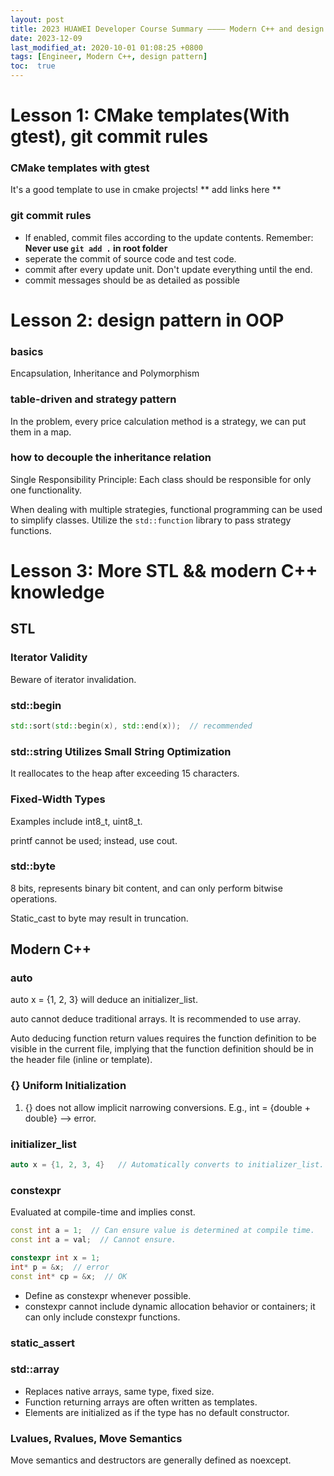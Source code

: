 ```yaml
---
layout: post
title: 2023 HUAWEI Developer Course Summary ———— Modern C++ and design pattern
date: 2023-12-09
last_modified_at: 2020-10-01 01:08:25 +0800
tags: [Engineer, Modern C++, design pattern]
toc:  true
---
```


# Lesson 1: CMake templates(With gtest), git commit rules

### CMake templates with gtest
It's a good template to use in cmake projects!
** add links here **

### git commit rules
- If enabled, commit files according to the update contents. Remember: **Never use `git add .` in root folder**
- seperate the commit of source code and test code.
- commit after every update unit. Don't update everything until the end.
- commit messages should be as detailed as possible

# Lesson 2: design pattern in OOP
### basics
Encapsulation, Inheritance and Polymorphism

### table-driven and strategy pattern
In the problem, every price calculation method is a strategy, we can put them in a map.

### how to decouple the inheritance relation
Single Responsibility Principle: Each class should be responsible for only one functionality.

When dealing with multiple strategies, functional programming can be used to simplify classes. Utilize the `std::function` library to pass strategy functions.

# Lesson 3: More STL && modern C++ knowledge
## STL

### Iterator Validity

Beware of iterator invalidation.

### std::begin

```cpp
std::sort(std::begin(x), std::end(x));  // recommended
```
### std::string Utilizes Small String Optimization
It reallocates to the heap after exceeding 15 characters.

### Fixed-Width Types
Examples include int8_t, uint8_t.

printf cannot be used; instead, use cout.

### std::byte
8 bits, represents binary bit content, and can only perform bitwise operations.

Static_cast to byte may result in truncation.

## Modern C++
### auto
auto x = {1, 2, 3} will deduce an initializer_list.

auto cannot deduce traditional arrays. It is recommended to use array.

Auto deducing function return values requires the function definition to be visible in the current file, implying that the function definition should be in the header file (inline or template).

### {} Uniform Initialization
1. {} does not allow implicit narrowing conversions. E.g., int = {double + double} --> error.

### initializer_list
```cpp
auto x = {1, 2, 3, 4}   // Automatically converts to initializer_list. Assumes all elements have consistent types.
```

### constexpr
Evaluated at compile-time and implies const.
```cpp
const int a = 1;  // Can ensure value is determined at compile time.
const int a = val;  // Cannot ensure.

constexpr int x = 1;
int* p = &x;  // error
const int* cp = &x;  // OK
```
- Define as constexpr whenever possible.
- constexpr cannot include dynamic allocation behavior or containers; it can only include constexpr functions.

### static_assert

### std::array
- Replaces native arrays, same type, fixed size.
- Function returning arrays are often written as templates.
- Elements are initialized as if the type has no default constructor.

### Lvalues, Rvalues, Move Semantics
Move semantics and destructors are generally defined as noexcept.



